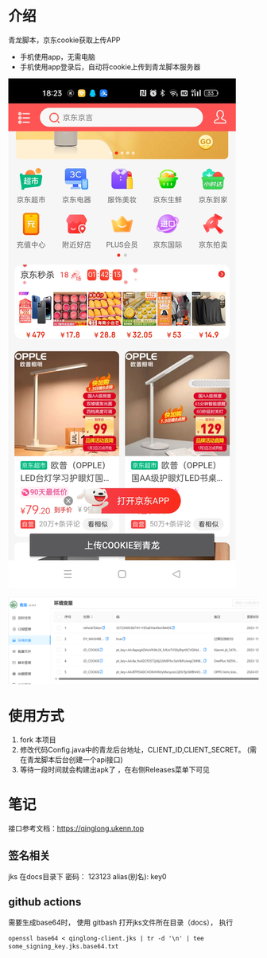 # 介绍
青龙脚本，京东cookie获取上传APP
- 手机使用app，无需电脑
- 手机使用app登录后，自动将cookie上传到青龙脚本服务器

![doc/app.png](docs/app.png)

![doc/web.png](docs/web.png)


# 使用方式
1. fork 本项目
2. 修改代码Config.java中的青龙后台地址，CLIENT_ID,CLIENT_SECRET。 (需在青龙脚本后台创建一个api接口)
3. 等待一段时间就会构建出apk了 ，在右侧Releases菜单下可见


# 笔记
接口参考文档：https://qinglong.ukenn.top

## 签名相关
jks 在docs目录下
密码： 123123
alias(别名): key0 

## github actions
需要生成base64时， 使用 gitbash 打开jks文件所在目录（docs）， 执行
```
openssl base64 < qinglong-client.jks | tr -d '\n' | tee some_signing_key.jks.base64.txt
```



